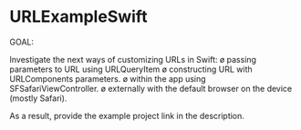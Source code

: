 # URLExampleSwift
GOAL:

Investigate the next ways of customizing URLs in Swift:
ø passing parameters to URL using URLQueryItem
ø constructing URL with URLComponents parameters.
ø within the app using SFSafariViewController.
ø externally with the default browser on the device (mostly Safari).

As a result, provide the example project link in the description.
